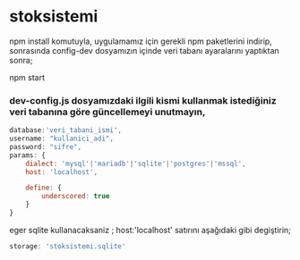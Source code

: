 # stoksistemi

npm install
komutuyla, uygulamamız için gerekli npm paketlerini indirip, sonrasında config-dev dosyamızın içinde veri tabanı ayaralarını yaptıktan sonra;

npm start
### dev-config.js dosyamızdaki ilgili kismi kullanmak istediğiniz veri tabanına göre güncellemeyi unutmayın,
```javascript
database:'veri_tabani_ismi',
username: "kullanici_adi",
password: "sifre",
params: {
    dialect: 'mysql'|'mariadb'|'sqlite'|'postgres'|'mssql',
    host: 'localhost',

    define: {
        underscored: true
    }
}
```
eger sqlite kullanacaksaniz ; host:'localhost'  satırını aşağıdaki gibi degiştirin;

```javascript
storage: 'stoksistemi.sqlite'
```
